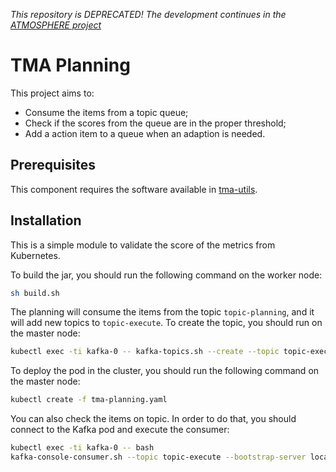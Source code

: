 *This repository is DEPRECATED! The development continues in the [ATMOSPHERE project](https://github.com/eubr-atmosphere/tma-framework-p/tree/master/development)*

# TMA Planning

This project aims to:
* Consume the items from a topic queue;
* Check if the scores from the queue are in the proper threshold;
* Add a action item to a queue when an adaption is needed.

## Prerequisites

This component requires the software available in [tma-utils](https://github.com/joseadp/tma-utils).

## Installation

This is a simple module to validate the score of the metrics from Kubernetes.

To build the jar, you should run the following command on the worker node:
```sh
sh build.sh
```

The planning will consume the items from the topic `topic-planning`, and it will add new topics to `topic-execute`. To create the topic, you should run on the master node:
```sh
kubectl exec -ti kafka-0 -- kafka-topics.sh --create --topic topic-execute --zookeeper zk-0.zk-hs.default.svc.cluster.local:2181 --partitions 1 --replication-factor 1
```

To deploy the pod in the cluster, you should run the following command on the master node:

```sh
kubectl create -f tma-planning.yaml
```

You can also check the items on topic. In order to do that, you should connect to the Kafka pod and execute the consumer:
```sh
kubectl exec -ti kafka-0 -- bash
kafka-console-consumer.sh --topic topic-execute --bootstrap-server localhost:9093
```
